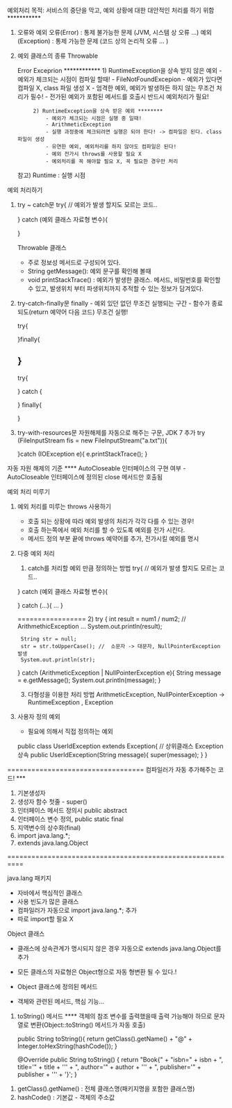 예외처리
목적: 서비스의 중단을 막고, 예외 상황에 대한 대안적인 처리를 하기 위함 ***********

1. 오류와 예외
    오류(Error)  : 통제 불가능한 문제 (JVM, 시스템 상 오류 ...) 
    예외(Exception) : 통제 가능한 문제 (코드 상의 논리적 오류 ... ) 

2. 예외 클래스의 종류
    Throwable

    Error   Exceprion ************
            1) RuntimeException을 상속 받지 않은 예외
                - 예외가 체크되는 시점이 컴파일 할때!
                - FileNotFoundExcepion
                - 예외가 있다면 컴파일 X, class 파일 생성 X
                - 엄격한 예외, 예외가 발생하든 하지 않는 무조건 처리가 필수!
                - 전가된 예외가 포함된 메서드를 호출시 반드시 예외처리가 필요!

            2) RuntimeException을 상속 받은 예외 ********
                - 예외가 체크되는 시점은 실행 중 일때!
                - ArithmeticException
                - 실행 과정중에 체크되려면 실행은 되야 한다! -> 컴파일은 된다. class 파일이 생성
                - 유연한 예외, 예외처리를 하지 않아도 컴파일은 된다!
                - 예외 전가시 throws를 사용할 필요 X
                - 예외처리를 꼭 해야할 필요 X, 꼭 필요한 경우만 처리

    참고) Runtime : 실행 시점

예외 처리하기
1. try ~ catch문
    try{
        // 예외가 발생 할지도 모르는 코드..

    } catch (예외 클래스 자료형 변수){

    }

    Throwable 클래스
    - 주로 정보성 메서드로 구성되어 있다.
    - String getMessage(): 예외 문구를 확인해 볼때
    - void printStackTrace() : 예외가 발생한 클래스. 메서드, 비밀번호를 확인할 수 있고, 발생위치 부터 파생위치까지 추적할 수 있는 정보가 담겨있다.

2. try-catch-finally문
    finally
        - 예외 있던 없던 무조건 실행되는 구간
        - 함수가 종료되도(return 예약어 다음 코드) 무조건 실행!

    try{

    }finally{

    }
    -------------
    try{

    } catch {

    } finally{

    }

3. try-with-resources문
자원해제를 자동으로 해주는 구문, JDK 7 추가
    try (FileInputStream fis = new FileInputStream("a.txt")){

    }catch (IOException e){
        e.printStackTrace();
    }

자동 자원 해제의 기준 ****
AutoCloseable 인터페이스의 구현 여부
    - AutoCloseable 인터페이스에 정의된 close 메서드만 호출됨

예외 처리 미루기
1. 예외 처리를 미루는 throws 사용하기
    - 호출 되는 상황에 따라 예외 발생의 처리가 각각 다를 수 있는 경우!
    - 호출 하는쪽에서 예외 처리를 할 수 있도록 예외를 전가 시킨다.
    - 메서드 정의 부분 끝에 throws 예약어를 추가, 전가시킬 예외를 명시
    

2. 다중 예외 처리
    1) catch를 처리할 예외 만큼 정의하는 방법
     try{
        // 예외가 발생 할지도 모르는 코드..

    } catch (예외 클래스 자료형 변수){

    } catch (...){
        ...
    }
   
   =================
    2)
    try {
        int result = num1 / num2;   // ArithmethicException ...
        System.out.println(result);

        String str = null;
        str = str.toUpperCase(); //  소문자 -> 대문자, NullPointerException 발생
        System.out.println(str);
    } catch (ArithmeticException | NullPointerException e){
        String message = e.getMessage();
        System.out.println(message);
    }

    3) 다형성을 이용한 처리 방법
    ArithmeticException, NullPointerException -> RuntimeException , Exception
    
3. 사용자 정의 예외
    - 필요에 의해서 직접 정의하는 예외

    public class UserIdException extends Exception{  // 상위클래스 Exception 상속
        public UserIdException(String message){
            super(message);
        }
    }


==================================
컴파일러가 자동 추가해주는 코드! ***
1) 기본생성자
2) 생성자 함수 첫줄 - super()
3) 인터페이스 메서드 정의시 public abstract
4) 인터페이스 변수 정의, public static final
5) 지역변수의 상수화(final)
6) import java.lang.*; 
7) extends java.lang.Object



==========================================================

java.lang 패키지
- 자바에서 핵심적인 클래스
- 사용 빈도가 많은 클래스
- 컴파일러가 자동으로 import java.lang.*; 추가
- 따로 import할 필요 X

Object 클래스
- 클래스에 상속관계가 명시되지 않은 경우 자동으로 extends java.lang.Object를 추가
- 모든 클래스의 자료형은 Object형으로 자동 형변환 될 수 있다.!

- Object 클래스에 정의된 메서드
- 객체와 관련된 메서드, 핵심 기능...

1. toString() 메서드 ****
객체의 참조 변수를 출력했을때 출력 가능해야 하므로 문자열로 변환(Object::toString() 메서드가 자동 호출)

    public String toString(){
        return getClass().getName() + "@" + Integer.toHexString(hashCode());
    }


    @Override
    public String toString() {
        return "Book{" +
                "isbn=" + isbn +
                ", title='" + title + '\'' +
                ", author='" + author + '\'' +
                ", publisher='" + publisher + '\'' +
                '}';
    }


1) getClass().getName() : 전체 클래스명(패키지명을 포함한 클래스명)
2) hashCode() : 기본값 - 객체의 주소값


